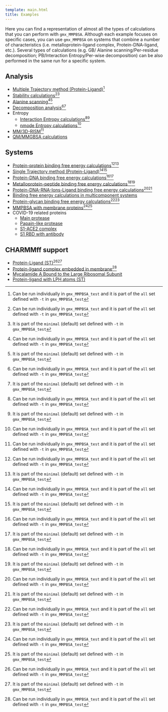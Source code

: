 ```yaml
---
template: main.html
title: Examples
---
```




Here you can find a representation of almost all the types of calculations that you can perform with `gmx_MMPBSA`. 
Although each example focuses on specific cases, you can use `gmx_MMPBSA` on systems that combine a number of 
characteristics (i.e. metalloprotein-ligand complex, Protein-DNA-ligand, etc.). Several types of calculations (e.g. GB/
Alanine scanning/Per-residue decomposition; PB/Interaction Entropy/Per-wise decomposition) can be also performed in 
the same run for a specific system.


## Analysis
* [Multiple Trajectory method (Protein-Ligand)](Protein_ligand/MT/README.md)[^1]
* [Stability calculations](Stability/README.md)[^1][^2]
* [Alanine scanning](Alanine_scanning/README.md)[^1][^2]
* [Decomposition analysis](Decomposition_analysis/README.md)[^1][^2]
* Entropy
    * [Interaction Entropy calculations](Entropy_calculations/Interaction_Entropy/README.md)[^1][^2]
    * [nmode Entropy calculations](Entropy_calculations/nmode/README.md)[^1]
* [MM/3D-RISM](3D-RISM/README.md)[^1]    
* [QM/MMGBSA calculations](QM_MMGBSA/README.md)

## Systems
* [Protein-protein binding free energy calculations](Protein_protein/README.md)[^1][^2]
* [Single Trajectory method (Protein-Ligand)](Protein_ligand/ST/README.md)[^1][^2]
* [Protein-DNA binding free energy calculations](Protein_DNA/README.md)[^1][^2]
* [Metalloprotein-peptide binding free energy calculations](Metalloprotein_peptide/README.md)[^1][^2]
* [Protein-DNA-RNA-Ions-Ligand binding free energy calculations](Protein_DNA_RNA_Ion_ligand/README.md)[^1][^2]
* [Binding free energy calculations in multicomponent systems](Comp_receptor/README.md)
* [Protein-glycan binding free energy calculations](Protein_glycan/README.md)[^1][^2]
* [MMPBSA with membrane proteins](Protein_membrane/README.md)[^1][^2]
* COVID-19 related proteins
    * [Main protease](COVID-19_related_proteins/Main_protease_7l5d/README.md)
    * [Papain-like protease](COVID-19_related_proteins/Papain-like_protease_7koj/README.md)
    * [S1-ACE2 complex](COVID-19_related_proteins/S1-ACE2_complex_7dmu/README.md)
    * [S1 RBD with antibody](COVID-19_related_proteins/S1_RBD_with_antibody_6zlr/README.md)

## CHARMMff support
* [Protein-Ligand (ST)](Protein_ligand_CHARMMff/README.md)[^1][^2]
* [Protein-ligand complex embedded in membrane](Protein_membrane_CHARMMff/README.md)[^1]
* [Mycalamide A Bound to the Large Ribosomal Subunit](Ribosomal50S_Mycalamide_A/README.md)
* [Protein-ligand with LPH atoms (ST)](Protein_ligand_LPH_atoms_CHARMMff/README.md)



 [^1]: Can be run individually in `gmx_MMPBSA_test` and it is part of the `all` set defined with `-t` in 
 `gmx_MMPBSA_test`
 [^2]: It is part of the `minimal` (default) set defined with `-t` in `gmx_MMPBSA_test`
